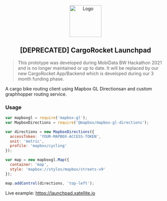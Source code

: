 <div align="center">
  <img src="https://cologne.xatellite.io/logo-pfade.svg" alt="Logo" height="100px" />

  [DEPRECATED] CargoRocket Launchpad
  ---
</div>

> This prototype was developed during MobiData BW Hackathon 2021 and is no longer maintained or up to date. It will be replaced by our new CargoRocket App/Backend which is developed during our 3 month funding phase.

A cargo bike routing client using  Mapbox GL Directionsan and custom graphhopper routing service.

### Usage

```javascript
var mapboxgl = require('mapbox-gl');
var MapboxDirections = require('@mapbox/mapbox-gl-directions');

var directions = new MapboxDirections({
  accessToken: 'YOUR-MAPBOX-ACCESS-TOKEN',
  unit: 'metric',
  profile: 'mapbox/cycling'
});

var map = new mapboxgl.Map({
  container: 'map',
  style: 'mapbox://styles/mapbox/streets-v9'
});

map.addControl(directions, 'top-left');
```

Live example: https://launchpad.xatellite.io